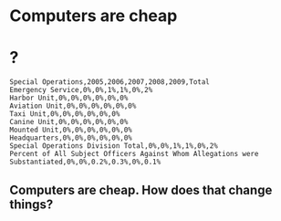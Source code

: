 # Computers are cheap




# ?

<!--
We study the world so we can make better decisions,
build better things and satisfy our curiosity.
-->






```
Special Operations,2005,2006,2007,2008,2009,Total
Emergency Service,0%,0%,1%,1%,0%,2%
Harbor Unit,0%,0%,0%,0%,0%,0%
Aviation Unit,0%,0%,0%,0%,0%,0%
Taxi Unit,0%,0%,0%,0%,0%,0%
Canine Unit,0%,0%,0%,0%,0%,0%
Mounted Unit,0%,0%,0%,0%,0%,0%
Headquarters,0%,0%,0%,0%,0%,0%
Special Operations Division Total,0%,0%,1%,1%,0%,2%
Percent of All Subject Officers Against Whom Allegations were Substantiated,0%,0%,0.2%,0.3%,0%,0.1%
```

<!-- 
The world is complicated; we need to simplify it in
order to understand it. Representing the world as
tabular data is one way of doing that.
-->






<!--
Sometimes the data are still too complicated, so we
simplify these data further with statistics.
-->



## Computers are cheap. How does that change things?
